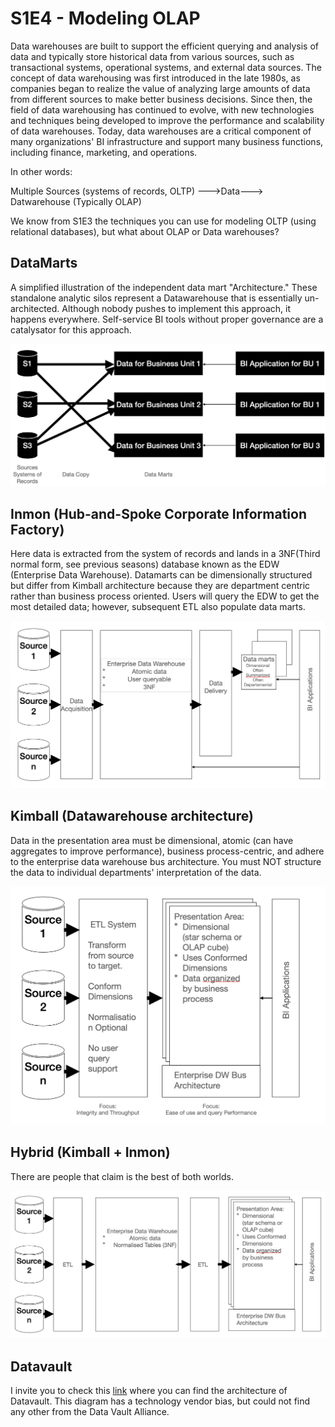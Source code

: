 # S1E4 - Modeling OLAP

Data warehouses are built to support the efficient querying and analysis of data and typically store historical data from various sources, such as transactional systems, operational systems, and external data sources. The concept of data warehousing was first introduced in the late 1980s, as companies began to realize the value of analyzing large amounts of data from different sources to make better business decisions. Since then, the field of data warehousing has continued to evolve, with new technologies and techniques being developed to improve the performance and scalability of data warehouses. Today, data warehouses are a critical component of many organizations' BI infrastructure and support many business functions, including finance, marketing, and operations.

In other words:

Multiple Sources (systems of records, OLTP) --->Data--->   Datwarehouse (Typically OLAP)

We know from S1E3 the techniques you can use for modeling OLTP (using relational databases), but what about OLAP or Data warehouses? 

## DataMarts
A simplified illustration of the independent data mart "Architecture." These standalone analytic silos represent a Datawarehouse that is essentially un-architected. Although nobody pushes to implement this approach, it happens everywhere. Self-service BI tools without proper governance are a catalysator for this approach. 

![DataMarts](images/datamarts.png)

## Inmon (Hub-and-Spoke Corporate Information Factory)
Here data is extracted from the system of records and lands in a 3NF(Third normal form, see previous seasons) database known as the EDW (Enterprise Data Warehouse). Datamarts can be dimensionally structured but differ from Kimball architecture because they are department centric rather than business process oriented. Users will query the EDW to get the most detailed data; however, subsequent ETL also populate data marts.

![Inmon](images/Inmon.png)

## Kimball (Datawarehouse architecture)
Data in the presentation area must be dimensional, atomic (can have aggregates to improve performance), business process-centric, and adhere to the enterprise data warehouse bus architecture. You must NOT structure the data to individual departments' interpretation of the data.

![Kimball](images/Kimball.png)

## Hybrid (Kimball + Inmon)
There are people that claim is the best of both worlds. 

![Hybrid](images/Hybrid.png)

## Datavault

I invite you to check this [link](https://datavaultalliance.com/news/building-a-real-time-data-vault-in-snowflake/) where you can find the architecture of Datavault. This diagram has a technology vendor bias, but could not find any other from the Data Vault Alliance.

